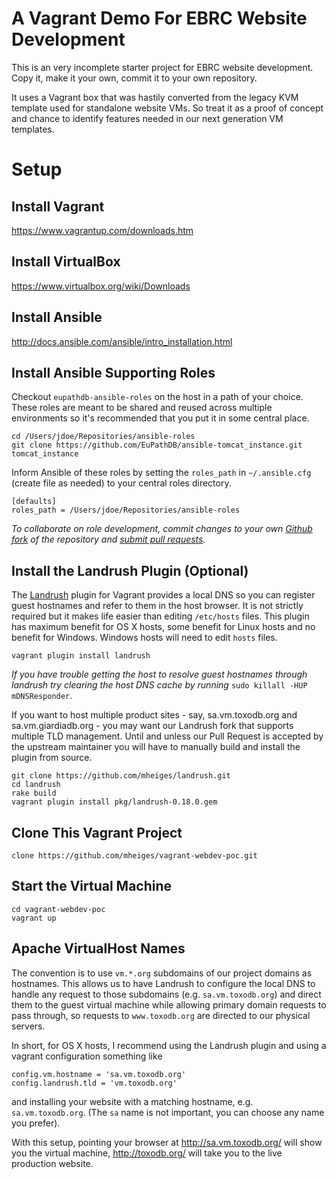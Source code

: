 A Vagrant Demo For EBRC Website Development
===========================================

This is an very incomplete starter project for EBRC website development. Copy it, make it your own, commit it to your own repository.

It uses a Vagrant box that was hastily converted from the legacy KVM template used for standalone website VMs. So treat it as a proof of concept and chance to identify features needed in our next generation VM templates.

Setup
=====

Install Vagrant
---------------

https://www.vagrantup.com/downloads.htm

Install VirtualBox
------------------

https://www.virtualbox.org/wiki/Downloads

Install Ansible
---------------

http://docs.ansible.com/ansible/intro_installation.html

Install Ansible Supporting Roles
--------------------------------

Checkout `eupathdb-ansible-roles` on the host in a path of your choice. These roles are meant to be shared and reused across multiple environments so it's recommended that you put it in some central place.

    cd /Users/jdoe/Repositories/ansible-roles
    git clone https://github.com/EuPathDB/ansible-tomcat_instance.git tomcat_instance

Inform Ansible of these roles by setting the `roles_path` in `~/.ansible.cfg` (create file as needed) to your central roles directory.

    [defaults] 
    roles_path = /Users/jdoe/Repositories/ansible-roles

_To collaborate on role development, commit changes to your own [Github fork](https://help.github.com/articles/fork-a-repo/) of the repository and [submit pull requests](https://help.github.com/articles/using-pull-requests/)._

Install the Landrush Plugin (Optional)
--------------------------------------

The [Landrush](https://github.com/phinze/landrush) plugin for Vagrant provides a local DNS so you can register guest hostnames and refer to them in the host browser. It is not strictly required but it makes life easier than editing `/etc/hosts` files. This plugin has maximum benefit for OS X hosts, some benefit for Linux hosts and no benefit for Windows. Windows hosts will need to edit `hosts` files.

    vagrant plugin install landrush

_If you have trouble getting the host to resolve guest hostnames through landrush try clearing the host DNS cache by running_ `sudo killall -HUP mDNSResponder`.

If you want to host multiple product sites - say, sa.vm.toxodb.org and sa.vm.giardiadb.org - you may want our Landrush fork that supports multiple TLD management. Until and unless our Pull Request is accepted by the upstream maintainer you will have to manually build and install the plugin from source.

    git clone https://github.com/mheiges/landrush.git
    cd landrush
    rake build
    vagrant plugin install pkg/landrush-0.18.0.gem

Clone This Vagrant Project
--------------------------

    clone https://github.com/mheiges/vagrant-webdev-poc.git

Start the Virtual Machine
-------------------------

    cd vagrant-webdev-poc
    vagrant up

Apache VirtualHost Names
------------------------

The convention is to use `vm.*.org` subdomains of our project domains as hostnames. This allows us to have Landrush to configure the local DNS to handle any request to those subdomains (e.g. `sa.vm.toxodb.org`) and direct them to the guest virtual machine while allowing primary domain requests to pass through, so requests to `www.toxodb.org` are directed to our physical servers.

In short, for OS X hosts, I recommend using the Landrush plugin and using a vagrant configuration something like

    config.vm.hostname = 'sa.vm.toxodb.org'
    config.landrush.tld = 'vm.toxodb.org'

and installing your website with a matching hostname, e.g. `sa.vm.toxodb.org`. (The `sa` name is not important, you can choose any name you prefer).

With this setup, pointing your browser at http://sa.vm.toxodb.org/ will show you the virtual machine, http://toxodb.org/ will take you to the live production website.

